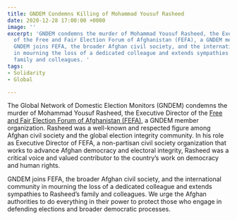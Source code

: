 ```yaml
---
title: GNDEM Condemns Killing of Mohammad Yousuf Rasheed
date: 2020-12-28 17:00:00 +0000
image: ''
excerpt: 'GNDEM condemns the murder of Mohammad Yousuf Rasheed, the Executive Director
  of the Free and Fair Election Forum of Afghanistan (FEFA), a GNDEM member organization.
  GNDEM joins FEFA, the broader Afghan civil society, and the international community
  in mourning the loss of a dedicated colleague and extends sympathies to Rasheed’s
  family and colleagues. '
tags:
- Solidarity
- Global

---
```

The Global Network of Domestic Election Monitors (GNDEM) condemns the murder of Mohammad Yousuf Rasheed, the Executive Director of the [Free and Fair Election Forum of Afghanistan (FEFA)](https://www.fefa.org.af/ "Free and Fair Election Forum of Afghanistan"), a GNDEM member organization. Rasheed was a well-known and respected figure among Afghan civil society and the global election integrity community. In his role as Executive Director of FEFA, a non-partisan civil society organization that works to advance Afghan democracy and electoral integrity, Rasheed was a critical voice and valued contributor to the country’s work on democracy and human rights.

GNDEM joins FEFA, the broader Afghan civil society, and the international community in mourning the loss of a dedicated colleague and extends sympathies to Rasheed’s family and colleagues. We urge the Afghan authorities to do everything in their power to protect those who engage in defending elections and broader democratic processes.